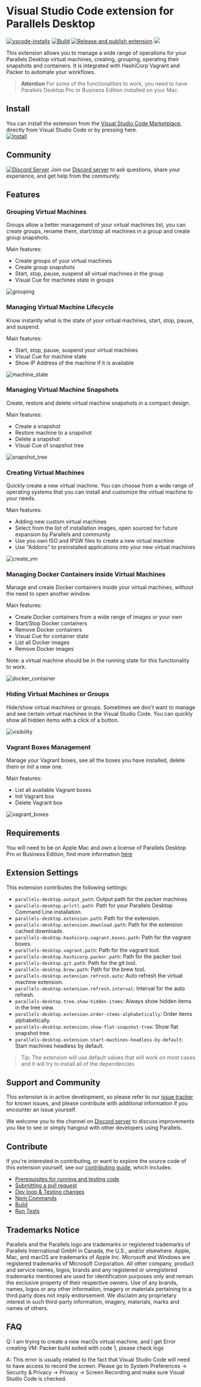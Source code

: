 # Visual Studio Code extension for Parallels Desktop

[![vscode-installs](https://img.shields.io/vscode-marketplace/i/ParallelsDesktop.parallels-desktop?label=Visual%20Studio%20Code%20Installs)](https://marketplace.visualstudio.com/items?itemName=ParallelsDesktop.parallels-desktop) [![Build](https://github.com/Parallels/parallels-vscode-extension/actions/workflows/build.yml/badge.svg)](https://github.com/Parallels/parallels-vscode-extension/actions/workflows/build.yml) [![Release and publish extension](https://github.com/Parallels/parallels-vscode-extension/actions/workflows/publish.yml/badge.svg)](https://github.com/Parallels/parallels-vscode-extension/actions/workflows/publish.yml) [![](https://dcbadge.vercel.app/api/server/n5XVf3Wr6G?style=flat&theme=default)](https://discord.gg/n5XVf3Wr6G)

This extension allows you to manage a wide range of operations for your Parallels Desktop virtual machines, creating, grouping, operating their snapshots and containers. It is integrated with HashiCorp Vagrant and Packer to automate your workflows.

> **Attention** For some of the functionalities to work, you need to have Parallels Desktop Pro or Business Edition installed on your Mac.
>

## Install

You can install the extension from the [Visual Studio Code Marketplace](https://marketplace.visualstudio.com/items?itemName=ParallelsDesktop.parallels-desktop), directly from Visual Studio Code or by pressing here.  
[![Install](https://img.shields.io/badge/install-Parallels%20Desktop%20Extension-blue?logo=vscode-square&logoColor=white)](vscode:extension/ParallelsDesktop.parallels-desktop)

## Community

[![Discord Server](./img/discord_join_server.png)](https://discord.gg/n5XVf3Wr6G)
Join our [Discord server](https://discord.gg/n5XVf3Wr6G) to ask questions, share
your experience, and get help from the community.

## Features

### Grouping Virtual Machines

Groups allow a better management of your virtual machines list, you can create groups, rename them, start/stop all machines in a group and create group snapshots.

Main features:

* Create groups of your virtual machines
* Create group snapshots
* Start, stop, pause, suspend all virtual machines in the group
* Visual Cue for machines state in groups

![grouping](docs/feature_groups.gif)

### Managing Virtual Machine Lifecycle

Know instantly what is the state of your virtual machines, start, stop, pause, and suspend.

Main features:

* Start, stop, pause, suspend your virtual machines
* Visual Cue for machine state
* Show IP Address of the machine if it is available

![machine_state](docs/feature_vm_lifecycle.gif)

### Managing Virtual Machine Snapshots

Create, restore and delete virtual machine snapshots in a compact design.

Main features:

* Create a snapshot
* Restore machine to a snapshot
* Delete a snapshot
* Visual Cue of snapshot tree

![snapshot_tree](docs/feature_snapshots.gif)

### Creating Virtual Machines

Quickly create a new virtual machine. You can choose from a wide range of operating systems that you can install and customize the virtual machine to your needs.

Main features:

* Adding new custom virtual machines
* Select from the list of installation images, open sourced for future expansion by Parallels and community
* Use you own ISO and IPSW files to create a new virtual machine
* Use "Addons" to preinstalled applications into your new virtual machines

![create_vm](docs/feature_create_vms.gif)

### Managing Docker Containers inside Virtual Machines

Manage and create Docker containers inside your virtual machines, without the need to open another window.

Main features:

* Create Docker containers from a wide range of images or your own
* Start/Stop Docker containers
* Remove Docker containers
* Visual Cue for container state
* List all Docker images
* Remove Docker images

Note: a virtual machine should be in the running state for this functionality to work.

![docker_container](docs/feature_docker_management.gif)

### Hiding Virtual Machines or Groups

Hide/show virtual machines or groups. Sometimes we don't want to manage and see certain virtual machines in the Visual Studio Code. You can quickly show all hidden items with a click of a button.

![visibility](docs/feature_manage_visibility.gif)

### Vagrant Boxes Management

Manage your Vagrant boxes, see all the boxes you have installed, delete them or init a new one.

Main features:

* List all available Vagrant boxes
* Init Vagrant box
* Delete Vagrant box

![vagrant_boxes](docs/feature_vagrant.png)

## Requirements

You will need to be on Apple Mac and own a license of Parallels Desktop Pro or Business Edition, find more information [here](https://www.parallels.com/products/desktop/pro/)

## Extension Settings

This extension contributes the following settings:

* `parallels-desktop.output_path`: Output path for the packer machines.
* `parallels-desktop.prlctl.path`: Path for your Parallels Desktop Command Line installation.
* `parallels-desktop.extension.path`: Path for the extension.
* `parallels-desktop.extension.download.path`: Path for the extension cached downloads.
* `parallels-desktop.hashicorp.vagrant.boxes.path`: Path for the vagrant boxes.
* `parallels-desktop.vagrant.path`: Path for the vagrant tool.
* `parallels-desktop.hashicorp.packer.path`: Path for the packer tool.
* `parallels-desktop.git.path`: Path for the git tool.
* `parallels-desktop.brew.path`: Path for the brew tool.
* `parallels-desktop.extension.refresh.auto`: Auto refresh the virtual machine extension.
* `parallels-desktop.extension.refresh.interval`: Interval for the auto refresh.
* `parallels-desktop.tree.show-hidden-items`: Always show hidden items in the tree view.
* `parallels-desktop.extension.order-items-alphabetically`: Order items alphabetically.
* `parallels-desktop.extension.show-flat-snapshot-tree`: Show flat snapshot tree.
* `parallels-desktop.extension.start-machines-headless-by-default`: Start machines headless by default.

> Tip: The extension will use default values that will work on most cases and it will try to install all of the dependencies

## Support and Community

This extension is in active development, so please refer to our [issue tracker](https://github.com/Parallels/parallels-vscode-extension/issues) for known issues, and please contribute with additional information if you encounter an issue yourself.

We welcome you to the channel on [Discord server](https://discord.gg/5V5mnNGKQX) to discuss improvements you like to see or simply hangout with other developers using Parallels.

## Contribute

If you're interested in contributing, or want to explore the source code of this extension yourself, see our [contributing guide](CONTRIBUTING.md), which includes:

* [Prerequisites for running and testing code](CONTRIBUTING.md#prerequisites-for-running-and-testing-code)
* [Submitting a pull request](CONTRIBUTING.md#submitting-a-pull-request)
* [Dev loop & Testing changes](CONTRIBUTING.md#dev-loop-testing-changes)
* [Npm Commands](CONTRIBUTING.md#npm-commands)
* [Build](CONTRIBUTING.md#build)
* [Run Tests](CONTRIBUTING.md#run-tests)

## Trademarks Notice

Parallels and the Parallels logo are trademarks or registered trademarks of Parallels International GmbH in Canada, the U.S., and/or elsewhere.
Apple, Mac, and macOS are trademarks of Apple Inc.
Microsoft and Windows are registered trademarks of Microsoft Corporation.
All other company, product and service names, logos, brands and any registered or unregistered trademarks mentioned are used for identification purposes only and remain the exclusive property of their respective owners. Use of any brands, names, logos or any other information, imagery or materials pertaining to a third party does not imply endorsement. We disclaim any proprietary interest in such third-party information, imagery, materials, marks and names of others.

## FAQ

Q: I am trying to create a new macOs virtual machine, and I get Error creating VM: Packer build exited with code 1, please check logs  

A: This error is usually related to the fact that Visual Studio Code will need to have access to record the screen. Please go to System Preferences -> Security & Privacy -> Privacy -> Screen Recording and make sure Visual Studio Code is checked.

